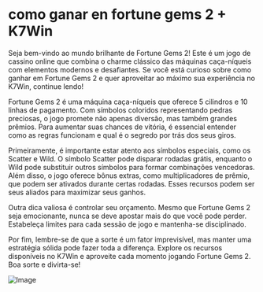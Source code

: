 # como ganar en fortune gems 2 + K7Win

Seja bem-vindo ao mundo brilhante de Fortune Gems 2! Este é um jogo de cassino online que combina o charme clássico das máquinas caça-níqueis com elementos modernos e desafiantes. Se você está curioso sobre como ganhar em Fortune Gems 2 e quer aproveitar ao máximo sua experiência no K7Win, continue lendo!

Fortune Gems 2 é uma máquina caça-níqueis que oferece 5 cilindros e 10 linhas de pagamento. Com símbolos coloridos representando pedras preciosas, o jogo promete não apenas diversão, mas também grandes prêmios. Para aumentar suas chances de vitória, é essencial entender como as regras funcionam e qual é o segredo por trás dos seus giros.

Primeiramente, é importante estar atento aos símbolos especiais, como os Scatter e Wild. O símbolo Scatter pode disparar rodadas grátis, enquanto o Wild pode substituir outros símbolos para formar combinações vencedoras. Além disso, o jogo oferece bônus extras, como multiplicadores de prêmio, que podem ser ativados durante certas rodadas. Esses recursos podem ser seus aliados para maximizar seus ganhos.

Outra dica valiosa é controlar seu orçamento. Mesmo que Fortune Gems 2 seja emocionante, nunca se deve apostar mais do que você pode perder. Estabeleça limites para cada sessão de jogo e mantenha-se disciplinado.

Por fim, lembre-se de que a sorte é um fator imprevisível, mas manter uma estratégia sólida pode fazer toda a diferença. Explore os recursos disponíveis no K7Win e aproveite cada momento jogando Fortune Gems 2. Boa sorte e divirta-se!

![Image](https://github.com/user-attachments/assets/b9de9dee-b60e-46a0-9e49-3c6ca594ed6f)